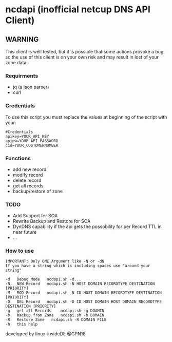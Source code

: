 # ncdapi (inofficial netcup DNS API Client)
## WARNING
This client is well tested, but it is possible that some actions provoke a bug, so the use of this client is on your own risk and may result in lost of your zone data.

### Requirments
- jq (a json parser)
- curl

### Credentials
To use this script you must replace the values at beginning of the script with your:
```
#Credentials
apikey=YOUR_API_KEY
apipw=YOUR_API_PASSWORD
cid=YOUR_CUSTOMERNUMBER
```

### Functions
* add new record
* modify record
* delete record
* get all records
* backup/restore of zone

### TODO
- Add Support for SOA
- Rewrite Backup and Restore for SOA
- DynDNS capability if the api gets the possobility for per Record TTL in near future
- ...

### How to use
```
IMPORTANT: Only ONE Argument like -N or -dN
If you have a string which is including spaces use "around your string"
  
-d   Debug Mode   ncdapi.sh -d...
-N   NEW Record	  ncdapi.sh -N HOST DOMAIN RECORDTYPE DESTINATION [PRIORITY]
-M   MOD Record	  ncdapi.sh -N ID HOST DOMAIN RECORDTYPE DESTINATION [PRIORITY]
-D   DEL Record	  ncdapi.sh -D ID HOST DOMAIN HOST DOMAIN RECORDTYPE DESTINATION [PRIORITY]
-g   get all Records	ncdapi.sh -g DOAMIN
-b   backup from Zone	ncdapi.sh -b DOMAIN
-R   Restore Zone	ncdapi.sh -R DOMAIN FILE
-h   this help
```
developed by linux-insideDE @GPN18
